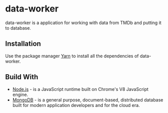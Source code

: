 # data-worker
data-worker is a application for working with data from TMDb and putting it to database.
## Installation
Use the package manager [Yarn](https://yarnpkg.com/) to install all the dependencies of data-worker.
## Build With
* [Node.js](https://nodejs.org) - is a JavaScript runtime built on Chrome's V8 JavaScript engine.
* [MongoDB](https://www.mongodb.com/) - is a general purpose, document-based, distributed database built for modern application developers and for the cloud era.
